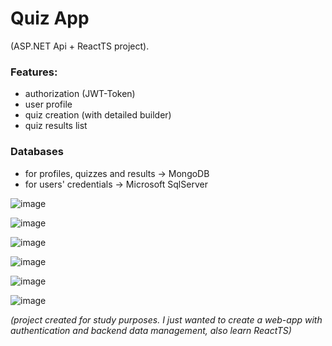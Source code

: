 # Quiz App
(ASP.NET Api + ReactTS project).

### Features:
- authorization (JWT-Token)
- user profile
- quiz creation (with detailed builder)
- quiz results list

### Databases
- for profiles, quizzes and results -> MongoDB
- for users' credentials -> Microsoft SqlServer

![image](https://github.com/Quoterlock/QuizzesWebApp/assets/109076089/94a0b7ef-7636-49eb-8f08-b40eb3e354e4)

![image](https://github.com/Quoterlock/QuizzesWebApp/assets/109076089/9d702fb8-0771-4dc8-81a6-32d5355fdd07)

![image](https://github.com/Quoterlock/QuizzesWebApp/assets/109076089/928b0a95-00c2-40cb-82ce-7c8db33c34fa)

![image](https://github.com/Quoterlock/QuizzesWebApp/assets/109076089/ae3eb191-51b5-42a2-b289-af924131f371)

![image](https://github.com/Quoterlock/QuizzesWebApp/assets/109076089/f9ca263b-8381-4059-b585-ca29bd68ae25)

![image](https://github.com/Quoterlock/QuizzesWebApp/assets/109076089/07e2b1f2-eb5a-4ff3-87ed-1f12e61bc339)


*(project created for study purposes. I just wanted to create a web-app with authentication and backend data management, also learn ReactTS)*
